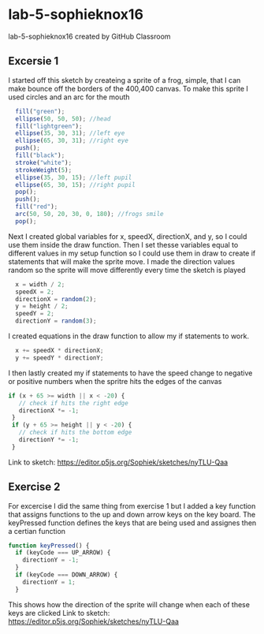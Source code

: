 # lab-5-sophieknox16
lab-5-sophieknox16 created by GitHub Classroom
## Excersie 1
I started off this sketch by createing a sprite of a frog, simple, that I can make bounce off the borders of the 400,400 canvas. 
To make this sprite I used circles and an arc for the mouth
```Javascript
  fill("green");
  ellipse(50, 50, 50); //head
  fill("lightgreen");
  ellipse(35, 30, 31); //left eye
  ellipse(65, 30, 31); //right eye
  push();
  fill("black");
  stroke("white");
  strokeWeight(5);
  ellipse(35, 30, 15); //left pupil
  ellipse(65, 30, 15); //right pupil
  pop();
  push();
  fill("red");
  arc(50, 50, 20, 30, 0, 180); //frogs smile
  pop();
```
Next I created global variables for x, speedX, directionX, and y, so I could use them inside the draw function.
Then I set thesse variables equal to different values in my setup function so I could use them in draw to create if statements that will make the sprite move. 
I made the direction values random so the sprite will move differently every time the sketch is played
```Javascript
  x = width / 2;
  speedX = 2;
  directionX = random(2);
  y = height / 2;
  speedY = 2;
  directionY = random(3);
 ```
 I created equations in the draw function to allow my if statements to work. 
```Javascript
  x += speedX * directionX;
  y += speedY * directionY;
```
I then lastly created my if statements to have the speed change to negative or positive numbers when the spritre hits the edges of the canvas
 ```Javascript
 if (x + 65 >= width || x < -20) {
    // check if hits the right edge
    directionX *= -1;
  }
  if (y + 65 >= height || y < -20) {
    // check if hits the bottom edge
    directionY *= -1;
  }
```
Link to sketch: https://editor.p5js.org/Sophiek/sketches/nyTLU-Qaa 

## Exercise 2
For excercise I did the same thing from exercise 1 but I added a key function that assigns functions to the up and down arrow keys on the key board. 
The keyPressed function defines the keys that are being used and assignes then a certian function 
```Javascript
function keyPressed() {
  if (keyCode === UP_ARROW) {
    directionY = -1;
  }
  if (keyCode === DOWN_ARROW) {
    directionY = 1;
  }
```
This shows how the direction of the sprite will change when each of these keys are clicked
Link to sketch: https://editor.p5js.org/Sophiek/sketches/nyTLU-Qaa
